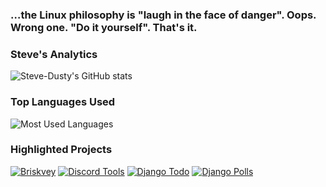### …the Linux philosophy is "laugh in the face of danger". Oops. Wrong one. "Do it yourself". That's it.

### Steve's Analytics
![Steve-Dusty's GitHub stats](https://github-readme-stats.vercel.app/api?username=Steve-Dusty&theme=merko)


### Top Languages Used
![Most Used Languages](https://github-readme-stats.vercel.app/api/top-langs/?username=Steve-Dusty)

### Highlighted Projects
[![Briskvey](https://github-readme-stats.vercel.app/api/pin/?username=Steve-Dusty&repo=briskvey)](https://github.com/Steve-Dusty/briskvey)
[![Discord Tools](https://github-readme-stats.vercel.app/api/pin/?username=Steve-Dusty&repo=Discord-Tools)](https://github.com/Steve-Dusty/Discord-Tools)
[![Django Todo](https://github-readme-stats.vercel.app/api/pin/?username=Steve-Dusty&repo=django-todo)](https://github.com/Steve-Dusty/django-todo)
[![Django Polls](https://github-readme-stats.vercel.app/api/pin/?username=Steve-Dusty&repo=django-polls)](https://github.com/Steve-Dusty/django-polls)

